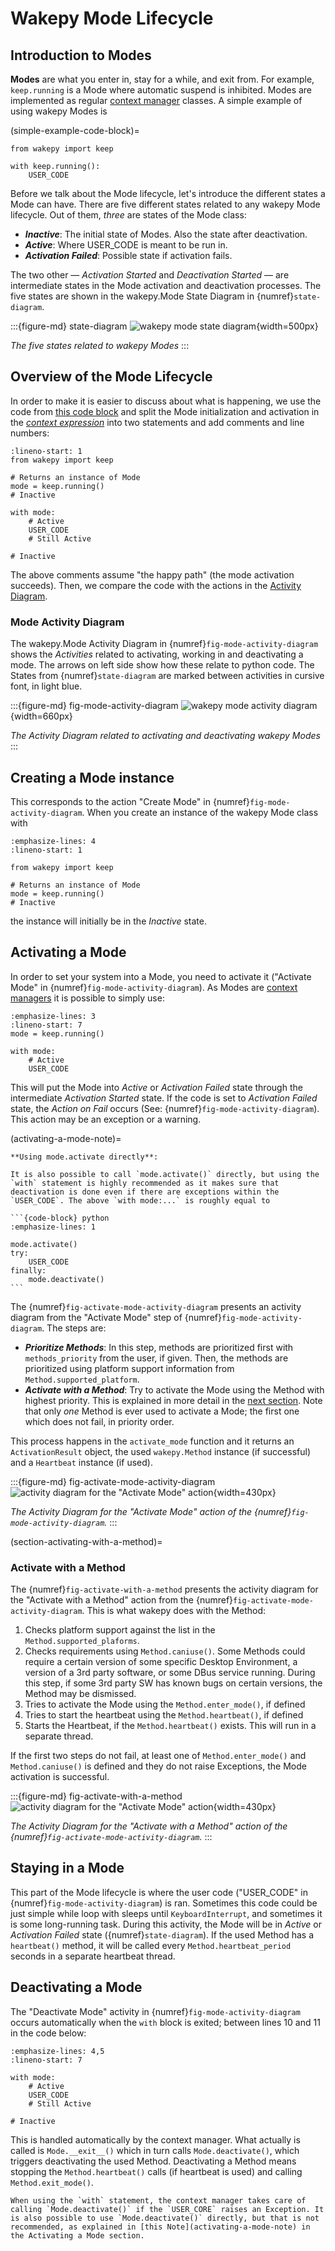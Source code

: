 # Wakepy Mode Lifecycle

## Introduction to Modes
**Modes** are what you enter in, stay for a while, and exit from. For example, `keep.running` is a Mode where automatic suspend is inhibited.  Modes are implemented as regular [context manager](https://peps.python.org/pep-0343) classes.  A simple example of using wakepy Modes is

(simple-example-code-block)=
```{code-block} python
from wakepy import keep

with keep.running():
    USER_CODE
```

Before we talk about the Mode lifecycle, let's introduce the different states a Mode can have. There are five different states related to any wakepy Mode lifecycle. Out of them, *three* are states of the Mode class: 
- ***Inactive***: The initial state of Modes. Also the state after deactivation.
- ***Active***: Where USER_CODE is meant to be run in.
- ***Activation Failed***: Possible state if activation fails.

The two other — *Activation Started* and *Deactivation Started* — are intermediate states in the Mode activation and deactivation processes. The five states are shown in the wakepy.Mode State Diagram in {numref}`state-diagram`.
    
:::{figure-md} state-diagram
![wakepy mode state diagram](./img/mode-state-diagram.svg){width=500px}

*The five states related to wakepy Modes*
:::

## Overview of the Mode Lifecycle

In order to make it is easier to discuss about what is happening, we use the code from [this code block](simple-example-code-block) and  split the Mode initialization and activation in the [*context expression*](https://peps.python.org/pep-0343/#standard-terminology) into two statements and add comments and line numbers:

```{code-block} python
:lineno-start: 1
from wakepy import keep

# Returns an instance of Mode
mode = keep.running()
# Inactive 

with mode:
    # Active 
    USER_CODE
    # Still Active
    
# Inactive
```
The above comments assume "the happy path" (the mode activation succeeds). Then, we compare the code with the actions in the [Activity Diagram](#mode-activity-diagram). 

### Mode Activity Diagram


The wakepy.Mode Activity Diagram in {numref}`fig-mode-activity-diagram` shows the *Activities* related to activating, working in and deactivating a mode. The arrows on left side show how these relate to python code. The States from {numref}`state-diagram` are marked between activities in cursive font, in light blue.

:::{figure-md} fig-mode-activity-diagram
![wakepy mode activity diagram](./img/mode-activity-diagram.svg){width=660px}

*The Activity Diagram related to activating and deactivating wakepy Modes*
:::



## Creating a Mode instance

This corresponds to the action "Create Mode" in {numref}`fig-mode-activity-diagram`. When you create an instance of the wakepy Mode class with 


```{code-block} python
:emphasize-lines: 4
:lineno-start: 1

from wakepy import keep

# Returns an instance of Mode
mode = keep.running()
# Inactive 

```

the instance will initially be in the *Inactive* state.


## Activating a Mode

In order to set your system into a Mode, you need to activate it ("Activate Mode" in {numref}`fig-mode-activity-diagram`). As Modes are [context managers](https://peps.python.org/pep-0343/) it is possible to simply use:

```{code-block} python
:emphasize-lines: 3
:lineno-start: 7
mode = keep.running()

with mode:
    # Active 
    USER_CODE
```

This will put the Mode into *Active* or *Activation Failed* state through the intermediate *Activation Started* state. If the code is set to *Activation Failed* state, the *Action on Fail* occurs (See: {numref}`fig-mode-activity-diagram`). This action may be an exception or a warning.

(activating-a-mode-note)=
````{note} 
**Using mode.activate directly**:

It is also possible to call `mode.activate()` directly, but using the `with` statement is highly recommended as it makes sure that deactivation is done even if there are exceptions within the `USER_CODE`. The above `with mode:...` is roughly equal to

```{code-block} python
:emphasize-lines: 1

mode.activate()
try:
    USER_CODE
finally:
    mode.deactivate()
```

````

The {numref}`fig-activate-mode-activity-diagram` presents an activity diagram from the "Activate Mode" step of {numref}`fig-mode-activity-diagram`. The steps are:
- ***Prioritize Methods***: In this step, methods are prioritized first with `methods_priority` from the user, if given. Then, the methods are prioritized using platform support information from `Method.supported_platform`.
- ***Activate with a Method***: Try to activate the Mode using the Method with highest priority. This is explained in more detail in the [next section](#section-activating-with-a-method). Note that only *one* Method is ever used to activate a Mode; the first one which does not fail, in priority order.

This process happens in the `activate_mode` function and it returns an `ActivationResult` object, the used `wakepy.Method` instance (if successful)  and a `Heartbeat` instance (if used).

:::{figure-md} fig-activate-mode-activity-diagram
![activity diagram for the "Activate Mode" action](./img/activate-mode-activity-diagram.svg){width=430px}

*The Activity Diagram for the "Activate Mode" action of the {numref}`fig-mode-activity-diagram`.*
:::


(section-activating-with-a-method)=
### Activate with a Method

The {numref}`fig-activate-with-a-method` presents the activity diagram for the "Activate with a Method" action from the {numref}`fig-activate-mode-activity-diagram`. This is what wakepy does with the Method:


1. Checks platform support against the list in the `Method.supported_plaforms`. 
2. Checks requirements using `Method.caniuse()`. Some Methods could require a certain version of some specific Desktop Environment, a version of a 3rd party software, or some DBus service running. During this step, if some 3rd party SW has known bugs on certain versions, the Method may be dismissed.
3. Tries to activate the Mode using the `Method.enter_mode()`, if defined
4. Tries to start the heartbeat using the `Method.heartbeat()`, if defined
5. Starts the Heartbeat, if the `Method.heartbeat()` exists. This will run in a separate thread.
  
If the first two steps do not fail, at least one of `Method.enter_mode()` and `Method.caniuse()` is defined and they do not raise Exceptions, the Mode activation is successful.

:::{figure-md} fig-activate-with-a-method
![activity diagram for the "Activate Mode" action](./img/activate-mode-using-method-activity-diagram.svg){width=430px}

*The Activity Diagram for the "Activate with a Method" action of the {numref}`fig-activate-mode-activity-diagram`.*
:::


## Staying in a Mode

This part of the Mode lifecycle is where the user code ("USER_CODE" in {numref}`fig-mode-activity-diagram`) is ran. Sometimes this code could be just simple while loop with sleeps until `KeyboardInterrupt`, and sometimes it is some long-running task. During this activity, the Mode will be in *Active* or *Activation Failed* state ({numref}`state-diagram`). If the used Method has a `heartbeat()` method, it will be called every `Method.heartbeat_period` seconds in a separate heartbeat thread.

## Deactivating a Mode

The "Deactivate Mode" activity in {numref}`fig-mode-activity-diagram` occurs automatically when the `with` block is exited; between lines 10 and 11 in the code below:

```{code-block} python
:emphasize-lines: 4,5
:lineno-start: 7

with mode:
    # Active 
    USER_CODE
    # Still Active
    
# Inactive
```

This is handled automatically by the context manager. What actually is called is `Mode.__exit__()` which in turn calls `Mode.deactivate()`, which triggers deactivating the used Method. Deactivating a Method means stopping the `Method.heartbeat()` calls (if heartbeat is used) and calling `Method.exit_mode()`.

```{note}
When using the `with` statement, the context manager takes care of calling `Mode.deactivate()` if the `USER_CORE` raises an Exception. It is also possible to use `Mode.deactivate()` directly, but that is not recommended, as explained in [this Note](activating-a-mode-note) in the Activating a Mode section.
```

